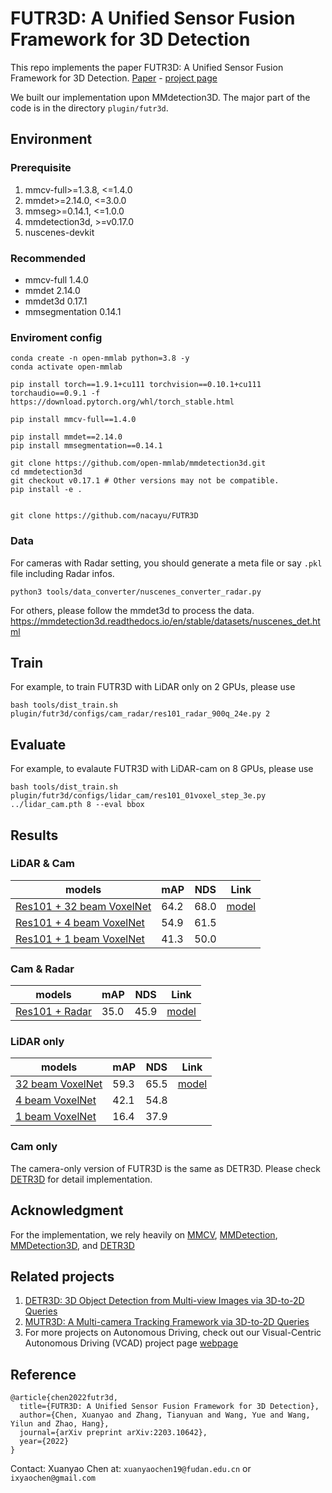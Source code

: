 # FUTR3D: A Unified Sensor Fusion Framework for 3D Detection
This repo implements the paper FUTR3D: A Unified Sensor Fusion Framework for 3D Detection. [Paper](https://arxiv.org/abs/2203.10642) - [project page](https://tsinghua-mars-lab.github.io/futr3d/)

We built our implementation upon MMdetection3D. The major part of the code is in the directory `plugin/futr3d`. 

## Environment
### Prerequisite
<ol>
<li> mmcv-full>=1.3.8, <=1.4.0 </li>
<li> mmdet>=2.14.0, <=3.0.0</li>
<li> mmseg>=0.14.1, <=1.0.0</li>
<li> mmdetection3d, >=v0.17.0</li>
<li> nuscenes-devkit</li>
</ol>

### Recommended 


- mmcv-full                            1.4.0
- mmdet                                2.14.0
- mmdet3d                              0.17.1
- mmsegmentation                       0.14.1

### Enviroment config

```shell
conda create -n open-mmlab python=3.8 -y
conda activate open-mmlab

pip install torch==1.9.1+cu111 torchvision==0.10.1+cu111 torchaudio==0.9.1 -f https://download.pytorch.org/whl/torch_stable.html

pip install mmcv-full==1.4.0

pip install mmdet==2.14.0
pip install mmsegmentation==0.14.1

git clone https://github.com/open-mmlab/mmdetection3d.git
cd mmdetection3d
git checkout v0.17.1 # Other versions may not be compatible.
pip install -e .


git clone https://github.com/nacayu/FUTR3D
```

### Data

For cameras with Radar setting, you should generate a meta file or say `.pkl` file including Radar infos.

```python:
python3 tools/data_converter/nuscenes_converter_radar.py
```

For others, please follow the mmdet3d to process the data. https://mmdetection3d.readthedocs.io/en/stable/datasets/nuscenes_det.html

## Train

For example, to train FUTR3D with LiDAR only on 2 GPUs, please use

```
bash tools/dist_train.sh plugin/futr3d/configs/cam_radar/res101_radar_900q_24e.py 2
```

## Evaluate

For example, to evalaute FUTR3D with LiDAR-cam on 8 GPUs, please use

```
bash tools/dist_train.sh plugin/futr3d/configs/lidar_cam/res101_01voxel_step_3e.py ../lidar_cam.pth 8 --eval bbox
```


## Results

### LiDAR & Cam
| models      | mAP         | NDS | Link |
| ----------- | ----------- | ----| ---- |
| [Res101 + 32 beam VoxelNet](./plugin/futr3d/configs/lidar_only/01voxel_q6_step_38e.py)  | 64.2 | 68.0 | [model](https://drive.google.com/file/d/1SJbIHaOZFPNXDbtBn1yL1UZRMStL5N5P/view?usp=share_link)|
| [Res101 + 4 beam VoxelNet](./plugin/futr3d/configs/lidar_only/01voxel_q6_4b_step_38e.py)   | 54.9 | 61.5 |
| [Res101 + 1 beam VoxelNet](./plugin/futr3d/configs/lidar_only/01voxel_q6_1b_step_38e.py)   | 41.3 | 50.0 |

### Cam & Radar
| models      | mAP         | NDS | Link |
| ----------- | ----------- | ----| ----- |
| [Res101 + Radar](./plugin/futr3d/configs/cam_radar/res101_radar.py)  | 35.0  | 45.9 | [model](https://drive.google.com/file/d/1TRNeHrN5mOLWrUGEE0NJ3NxdtcAR5p6Q/view?usp=share_link) |

### LiDAR only

| models      | mAP         | NDS | Link |
| ----------- | ----------- | ----|  ----|
| [32 beam VoxelNet](./plugin/futr3d/configs/lidar_only/01voxel_q6_step_38e.py)  | 59.3 | 65.5 | [model](https://drive.google.com/file/d/1HTe-Ys0Ybijw7ArFm89hnjVT0_kjy_TL/view?usp=sharing)|
| [4 beam VoxelNet](./plugin/futr3d/configs/lidar_only/01voxel_q6_4b_step_38e.py)   | 42.1 | 54.8 |
| [1 beam VoxelNet](./plugin/futr3d/configs/lidar_only/01voxel_q6_1b_step_38e.py)   | 16.4 | 37.9 |

### Cam only
The camera-only version of FUTR3D is the same as DETR3D. Please check [DETR3D](https://github.com/WangYueFt/detr3d) for detail implementation.

## Acknowledgment

For the implementation, we rely heavily on [MMCV](https://github.com/open-mmlab/mmcv), [MMDetection](https://github.com/open-mmlab/mmdetection), [MMDetection3D](https://github.com/open-mmlab/mmdetection3d), and [DETR3D](https://github.com/WangYueFt/detr3d)


## Related projects 
1. [DETR3D: 3D Object Detection from Multi-view Images via 3D-to-2D Queries](https://tsinghua-mars-lab.github.io/detr3d/)
2. [MUTR3D: A Multi-camera Tracking Framework via 3D-to-2D Queries](https://tsinghua-mars-lab.github.io/mutr3d/)
3. For more projects on Autonomous Driving, check out our Visual-Centric Autonomous Driving (VCAD) project page [webpage](https://tsinghua-mars-lab.github.io/vcad/) 


## Reference

```
@article{chen2022futr3d,
  title={FUTR3D: A Unified Sensor Fusion Framework for 3D Detection},
  author={Chen, Xuanyao and Zhang, Tianyuan and Wang, Yue and Wang, Yilun and Zhao, Hang},
  journal={arXiv preprint arXiv:2203.10642},
  year={2022}
}
```

Contact: Xuanyao Chen at: `xuanyaochen19@fudan.edu.cn` or `ixyaochen@gmail.com`